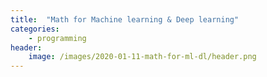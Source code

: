 ```yaml
---
title:  "Math for Machine learning & Deep learning"
categories: 
    - programming
header:
    image: /images/2020-01-11-math-for-ml-dl/header.png
---
```


